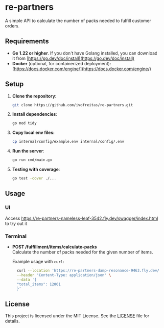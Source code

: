 # re-partners
A simple API to calculate the number of packs needed to fulfill customer orders.

## Requirements
- **Go 1.22 or higher**. If you don't have Golang installed, you can download it from [https://go.dev/doc/install](https://go.dev/doc/install)
- **Docker** (optional, for containerized deployment): [https://docs.docker.com/engine/](https://docs.docker.com/engine/)

## Setup

1. **Clone the repository**:
    ```bash
    git clone https://github.com/ivofreitas/re-partners.git
    ```

2. **Install dependencies**:
    ```bash
    go mod tidy
    ```

3. **Copy local env files**:
    ```bash
    cp internal/config/example.env internal/config/.env
    ```

4. **Run the server**:
    ```bash
    go run cmd/main.go
    ```

5. **Testing with coverage**:
    ```bash
    go test -cover ./...
    ```

## Usage

### UI
Access https://re-partners-nameless-leaf-3542.fly.dev/swagger/index.html to try out it

### Terminal

- **POST /fulfillment/items/calculate-packs**  
  Calculate the number of packs needed for the given number of items.

  Example usage with `curl`:
  ```bash
    curl --location 'https://re-partners-damp-resonance-9463.fly.dev/fulfillment/items/calculate-packs' \
    --header 'Content-Type: application/json' \
    --data '{
    "total_items": 12001
    }'


## License

This project is licensed under the MIT License. See the [LICENSE](LICENSE) file for details.